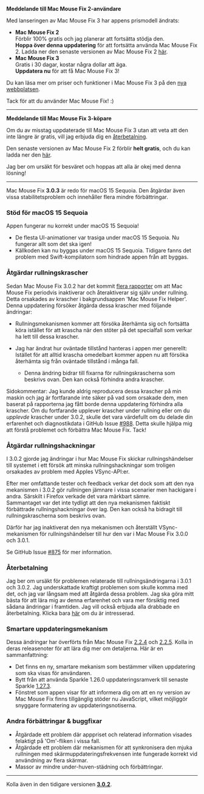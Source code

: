 **Meddelande till Mac Mouse Fix 2-användare**

Med lanseringen av Mac Mouse Fix 3 har appens prismodell ändrats:

- **Mac Mouse Fix 2**\
Förblir 100% gratis och jag planerar att fortsätta stödja den.\
**Hoppa över denna uppdatering** för att fortsätta använda Mac Mouse Fix 2. Ladda ner den senaste versionen av Mac Mouse Fix 2 [här](https://redirect.macmousefix.com/?target=mmf2-latest).
- **Mac Mouse Fix 3**\
Gratis i 30 dagar, kostar några dollar att äga.\
**Uppdatera nu** för att få Mac Mouse Fix 3!

Du kan läsa mer om priser och funktioner i Mac Mouse Fix 3 på den [nya webbplatsen](https://macmousefix.com/).

Tack för att du använder Mac Mouse Fix! :)

---

**Meddelande till Mac Mouse Fix 3-köpare**

Om du av misstag uppdaterade till Mac Mouse Fix 3 utan att veta att den inte längre är gratis, vill jag erbjuda dig en [återbetalning](https://redirect.macmousefix.com/?target=mmf-apply-for-refund).

Den senaste versionen av Mac Mouse Fix 2 förblir **helt gratis**, och du kan ladda ner den [här](https://redirect.macmousefix.com/?target=mmf2-latest).

Jag ber om ursäkt för besväret och hoppas att alla är okej med denna lösning!

---

Mac Mouse Fix **3.0.3** är redo för macOS 15 Sequoia. Den åtgärdar även vissa stabilitetsproblem och innehåller flera mindre förbättringar.

### Stöd för macOS 15 Sequoia

Appen fungerar nu korrekt under macOS 15 Sequoia!

- De flesta UI-animationer var trasiga under macOS 15 Sequoia. Nu fungerar allt som det ska igen!
- Källkoden kan nu byggas under macOS 15 Sequoia. Tidigare fanns det problem med Swift-kompilatorn som hindrade appen från att byggas.

### Åtgärdar rullningskrascher

Sedan Mac Mouse Fix 3.0.2 har det kommit [flera rapporter](https://github.com/noah-nuebling/mac-mouse-fix/issues/988) om att Mac Mouse Fix periodvis inaktiverar och återaktiverar sig själv under rullning. Detta orsakades av krascher i bakgrundsappen 'Mac Mouse Fix Helper'. Denna uppdatering försöker åtgärda dessa krascher med följande ändringar:

- Rullningsmekanismen kommer att försöka återhämta sig och fortsätta köra istället för att krascha när den stöter på det specialfall som verkar ha lett till dessa krascher.
- Jag har ändrat hur oväntade tillstånd hanteras i appen mer generellt: Istället för att alltid krascha omedelbart kommer appen nu att försöka återhämta sig från oväntade tillstånd i många fall.

    - Denna ändring bidrar till fixarna för rullningskrascherna som beskrivs ovan. Den kan också förhindra andra krascher.

Sidokommentar: Jag kunde aldrig reproducera dessa krascher på min maskin och jag är fortfarande inte säker på vad som orsakade dem, men baserat på rapporterna jag fått borde denna uppdatering förhindra alla krascher. Om du fortfarande upplever krascher under rullning eller om du *upplevde* krascher under 3.0.2, skulle det vara värdefullt om du delade din erfarenhet och diagnostikdata i GitHub Issue [#988](https://github.com/noah-nuebling/mac-mouse-fix/issues/988). Detta skulle hjälpa mig att förstå problemet och förbättra Mac Mouse Fix. Tack!

### Åtgärdar rullningshackningar

I 3.0.2 gjorde jag ändringar i hur Mac Mouse Fix skickar rullningshändelser till systemet i ett försök att minska rullningshackningar som troligen orsakades av problem med Apples VSync-API:er.

Efter mer omfattande tester och feedback verkar det dock som att den nya mekanismen i 3.0.2 gör rullningen jämnare i vissa scenarier men hackigare i andra. Särskilt i Firefox verkade det vara märkbart sämre.\
Sammantaget var det inte tydligt att den nya mekanismen faktiskt förbättrade rullningshackningar över lag. Den kan också ha bidragit till rullningskrascherna som beskrivs ovan.

Därför har jag inaktiverat den nya mekanismen och återställt VSync-mekanismen för rullningshändelser till hur den var i Mac Mouse Fix 3.0.0 och 3.0.1.

Se GitHub Issue [#875](https://github.com/noah-nuebling/mac-mouse-fix/issues/875) för mer information.

### Återbetalning

Jag ber om ursäkt för problemen relaterade till rullningsändringarna i 3.0.1 och 3.0.2. Jag underskattade kraftigt problemen som skulle komma med det, och jag var långsam med att åtgärda dessa problem. Jag ska göra mitt bästa för att lära mig av denna erfarenhet och vara mer försiktig med sådana ändringar i framtiden. Jag vill också erbjuda alla drabbade en återbetalning. Klicka bara [här](https://redirect.macmousefix.com/?target=mmf-apply-for-refund) om du är intresserad.

### Smartare uppdateringsmekanism

Dessa ändringar har överförts från Mac Mouse Fix [2.2.4](https://github.com/noah-nuebling/mac-mouse-fix/releases/tag/2.2.4) och [2.2.5](https://github.com/noah-nuebling/mac-mouse-fix/releases/tag/2.2.5). Kolla in deras releasenoter för att lära dig mer om detaljerna. Här är en sammanfattning:

- Det finns en ny, smartare mekanism som bestämmer vilken uppdatering som ska visas för användaren.
- Bytt från att använda Sparkle 1.26.0 uppdateringsramverk till senaste Sparkle [1.27.3](https://github.com/sparkle-project/Sparkle/releases/tag/1.27.3).
- Fönstret som appen visar för att informera dig om att en ny version av Mac Mouse Fix finns tillgänglig stöder nu JavaScript, vilket möjliggör snyggare formatering av uppdateringsnotiserna.

### Andra förbättringar & buggfixar

- Åtgärdade ett problem där apppriset och relaterad information visades felaktigt på 'Om'-fliken i vissa fall.
- Åtgärdade ett problem där mekanismen för att synkronisera den mjuka rullningen med skärmuppdateringsfrekvensen inte fungerade korrekt vid användning av flera skärmar.
- Massor av mindre under-huven-städning och förbättringar.

---

Kolla även in den tidigare versionen [**3.0.2**](https://github.com/noah-nuebling/mac-mouse-fix/releases/tag/3.0.2).